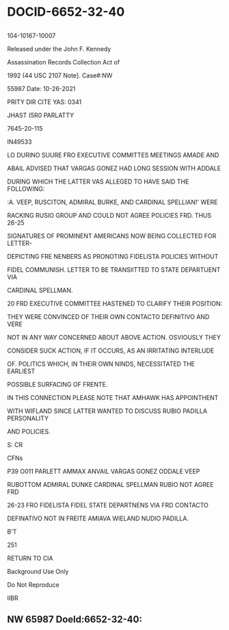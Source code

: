 # DOCID-6652-32-40

##
104-10167-10007

Released under the John F. Kennedy

Assassination Records Collection Act of

1992 (44 USC 2107 Note]. Case#:NW

55987 Date: 10-26-2021

PRITY DIR CITE YAS: 0341

JHAST (5R0 PARLATTY

7645-20-115

IN49533

LO DURINO SUURE FRO EXECUTIVE COMMITTES MEETINGS AMADE AND

ABAIL ADVISED THAT VARGAS GONEZ HAD LONG SESSION WITH ADDALE

DURING WHICH THE LATTER VAS ALLEGED TO HAVE SAID THE FOLLOWING:

:A. VEEP, RUSCITON, ADMIRAL BURKE, AND CARDINAL SPELLIAN!' WERE

RACKING RUSIO GROUP AND COULD NOT AGREE POLICIES FRD. THUS 26-25

SIGNATURES OF PROMINENT AMERICANS NOW BEING COLLECTED FOR LETTER-

DEPICTING FRE NENBERS AS PRONOTING FIDELISTA POLICIES WITHOUT

FIDEL COMMUNISH. LETTER TO BE TRANSIITTED TO STATE DEPARTUENT VIA

CARDINAL SPELLMAN.

20 FRD EXECUTIVE COMMITTEE HASTENED TO CLARIFY THEIR POSITION:

THEY WERE CONVINCED OF THEIR OWN CONTACTO DEFINITIVO AND VERE

NOT IN ANY WAY CONCERNED ABOUT ABOVE ACTION. OSVIOUSLY THEY

CONSIDER SUCK ACTION, IF IT OCCURS, AS AN IRRITATING INTERLUDE

OF. POLITICS WHICH, IN THEIR OWN NINDS, NECESSITATED THE EARLIEST

POSSIBLE SURFACING OF FRENTE.

IN THIS CONNECTION PLEASE NOTE THAT AMHAWK HAS APPOINTHENT

WITH WIFLAND SINCE LATTER WANTED TO DISCUSS RUBIO PADILLA PERSONALITY

AND POLICIES.

S: CR

CFNs

P39 O011 PARLETT AMMAX ANVAIL VARGAS GONEZ ODDALE VEEP

RUBOTTOM ADMIRAL DUNKE CARDINAL SPELLMAN RUBIO NOT AGREE FRD

26-23 FRO FIDELISTA FIDEL STATE DEPARTNENS VIA FRD CONTACTO

DEFINATIVO NOT IN FREITE AMIAVA WIELAND NUDIO PADILLA.

B'T

251

RETURN TO CIA

Background Use Only

Do Not Reproduce

IIBR

NW 65987 Doeld:6652-32-40:
---

